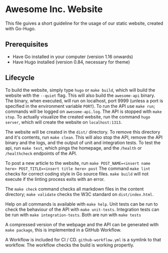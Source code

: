 
# Awesome Inc. Website

This file guives a short guideline for the usage of our
static website, created with Go-Hugo.

## Prerequisites

- Have Go installed in your computer (version 1.16 onwards)
- Have Hugo installed (version 0.84, necessary for theme)

## Lifecycle

To build the website, simply type `hugo` or `make build`,
which will build the website with the `--quiet` flag. 
This will also build the `awesome-api` binary. The binary,
when executed, will run on localhost, port 9999 (unless a
port is specified in the environment variable `PORT`). 
To run the API use `make run`; commands will be logged on
`awesome-api.log`. The API is stopped with `make stop`.
To actually visualize the created website, run the command
`hugo server`, which will create the website on `localhost:1313`.

The website will be created in the `dist/` directory. To remove
this directory and it's contents, run `make clean`. This will
also stop the API, remove the API binary and the logs, and the
output of unit and integration tests.
To test the api, run `make test`, which pings the homepage, and
the `/health` or `/healthcheck` endpoints of the API.

To post a new article to the website, run
`make POST_NAME=<insert name here> POST_TITLE=<insert title here> post`
The command `make lint` checks for correct coding style in Go source files.
`make build` will not execute if the linting process exits with an error.

The `make check` command checks all markdown files in the content directory;
`make validate` checks the W3C standard on `dist/index.html`.

Help on all commands is available with `make help`.
Unit tests can be run to check the behaviour of the API with `make unit-tests`.
Integration tests can be run with `make integration-tests`.
Both are run with `make tests`

A compressed version of the webpage and the API can be generated with
`make package`, this is implemented in a GitHub Workflow.

A Workflow is included for CI / CD. `github-workflow.yml` is a symlink
to that workflow. The workflow checks the build is working propertly.

